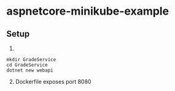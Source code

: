 # aspnetcore-minikube-example

## Setup

1. 
``` 
mkdir GradeService
cd GradeService
dotnet new webapi
```

2. Dockerfile exposes port 8080

